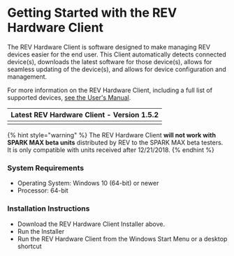 # Getting Started with the REV Hardware Client

The REV Hardware Client is software designed to make managing REV devices easier for the end user. This Client automatically detects connected device(s), downloads the latest software for those device(s), allows for seamless updating of the device(s), and allows for device configuration and management.

For more information on the REV Hardware Client, including a full list of supported devices, [see the User's Manual](https://docs.revrobotics.com/rev-hardware-client/).

|                                                                                           Latest REV Hardware Client - Version 1.5.2                                                                                           |
| :----------------------------------------------------------------------------------------------------------------------------------------------------------------------------------------------------------------------------: |
| [<img src="../../.gitbook/assets/download-latest-spark-max-client (1).svg" alt="" data-size="original">](https://github.com/REVrobotics/REV-Software-Binaries/releases/download/rhc-1.5.2/REV-Hardware-Client-Setup-1.5.2.exe) |

{% hint style="warning" %}
The REV Hardware Client **will not work with SPARK MAX beta units** distributed by REV to the SPARK MAX beta testers. It is only compatible with units received after 12/21/2018.
{% endhint %}

### System Requirements

* Operating System: Windows 10 (64-bit) or newer
* Processor: 64-bit

### Installation Instructions

* Download the REV Hardware Client Installer above.
* Run the Installer
* Run the REV Hardware Client from the Windows Start Menu or a desktop shortcut
